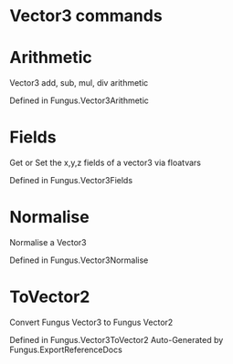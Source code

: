 # Vector3 commands

# Arithmetic
Vector3 add, sub, mul, div arithmetic

Defined in Fungus.Vector3Arithmetic
# Fields
Get or Set the x,y,z fields of a vector3 via floatvars

Defined in Fungus.Vector3Fields
# Normalise
Normalise a Vector3

Defined in Fungus.Vector3Normalise
# ToVector2
Convert Fungus Vector3 to Fungus Vector2

Defined in Fungus.Vector3ToVector2
Auto-Generated by Fungus.ExportReferenceDocs
